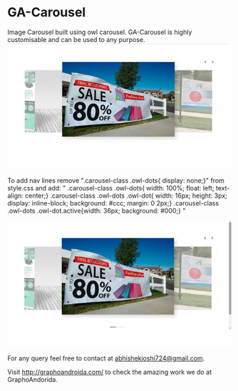 # GA-Carousel
Image Carousel built using owl carousel. GA-Carousel is highly customisable and can be used to any purpose.
![GA-Carousel screenshot](https://github.com/AbiGA/GA-Carousel/blob/master/screenshots/carousel.png)


To add nav lines remove ".carousel-class .owl-dots{ display: none;}" from style.css and add:
" .carousel-class .owl-dots{ width: 100%; float: left; text-align: center;}
  .carousel-class .owl-dots .owl-dot{ width: 16px; height: 3px; display: inline-block; background: #ccc; margin: 0   2px;}
  .carousel-class .owl-dots .owl-dot.active{width: 36px; background: #000;} "

  ![GA-Carousel screenshot](https://github.com/AbiGA/GA-Carousel/blob/master/screenshots/carousel2.png)




For any query feel free to contact at abhishekjoshi724@gmail.com.


Visit http://graphoandroida.com/ to check the amazing work we do at GraphoAndorida. 


